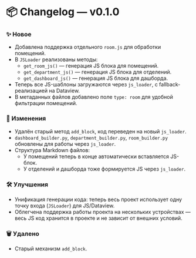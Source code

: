 # 📦 Changelog — v0.1.0

### ✨ Новое
- Добавлена поддержка отдельного `room.js` для обработки помещений.
- В `JSLoader` реализованы методы:
  - `get_room_js()` — генерация JS блока для помещений.
  - `get_department_js()` — генерация JS блока для отделений.
  - `get_dashboard_js()` — генерация JS блока для дашборда.
- Теперь все JS-шаблоны загружаются через `js_loader`, с fallback-реализацией на Dataview.
- В метаданных файлов добавлено поле `type: room` для удобной фильтрации помещений.

### 🔄 Изменения
- Удалён старый метод `add_block`, код переведен на новый `js_loader`.
- `dashboard_builder.py`, `department_builder.py`, `room_builder.py` обновлены для работы через `js_loader`.
- Структура Markdown файлов:
  - У помещений теперь в конце автоматически вставляется JS-блок.
  - У отделений и дашборда тоже формируется JS через `js_loader`.

### 🛠️ Улучшения
- Унификация генерации кода: теперь весь проект использует одну точку входа (`JSLoader`) для JS/Dataview.
- Облегчена поддержка работы проекта на нескольких устройствах — весь JS код хранится в проекте и не зависит от внешних условий.

### 🗑️ Удалено
- Старый механизм `add_block`.
